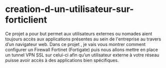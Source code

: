 # creation-d-un-utilisateur-sur-forticlient
Ce projet a pour but permet aux utilisateurs externes  ou nomades aient toujours accès aux applications présentes au sein de l'entreprise au travers d’un navigateur web. Dans ce projet , je vais vous montrer comment configurer un Firewall Fortinet (Fortigate) puis nous allons mettre en place un tunnel VPN SSL sur celui-ci afin qu’un utilisateur externe à votre réseau puisse avoir accès à des applications bien spécifiques.
